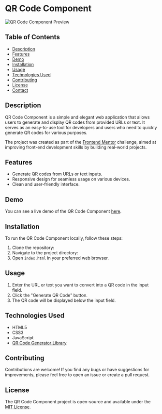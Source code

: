 # QR Code Component

![QR Code Component Preview](./images/preview.png)

## Table of Contents

- [Description](#description)
- [Features](#features)
- [Demo](#demo)
- [Installation](#installation)
- [Usage](#usage)
- [Technologies Used](#technologies-used)
- [Contributing](#contributing)
- [License](#license)
- [Contact](#contact)

## Description

QR Code Component is a simple and elegant web application that allows users to generate and display QR codes from provided URLs or text. It serves as an easy-to-use tool for developers and users who need to quickly generate QR codes for various purposes.

The project was created as part of the [Frontend Mentor](https://www.frontendmentor.io/) challenge, aimed at improving front-end development skills by building real-world projects.

## Features

- Generate QR codes from URLs or text inputs.
- Responsive design for seamless usage on various devices.
- Clean and user-friendly interface.

## Demo

You can see a live demo of the QR Code Component [here](https://your-demo-url.com).

## Installation

To run the QR Code Component locally, follow these steps:

1. Clone the repository:
2. Navigate to the project directory:
3. Open `index.html` in your preferred web browser.

## Usage

1. Enter the URL or text you want to convert into a QR code in the input field.
2. Click the "Generate QR Code" button.
3. The QR code will be displayed below the input field.

## Technologies Used

- HTML5
- CSS3
- JavaScript
- [QR Code Generator Library](https://github.com/davidshimjs/qrcodejs)

## Contributing

Contributions are welcome! If you find any bugs or have suggestions for improvements, please feel free to open an issue or create a pull request.

## License

The QR Code Component project is open-source and available under the [MIT License](LICENSE).


